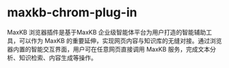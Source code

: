 # maxkb-chrom-plug-in
MaxKB 浏览器插件是基于MaxKB 企业级智能体平台为用户打造的智能辅助工具，可以作为 MaxKB 的重要延伸，实现网页内容与知识库的无缝对接。通过浏览器内置的智能交互界面，用户可在任意网页直接调用 MaxKB 服务，完成文本分析、知识检索、内容生成等操作。
